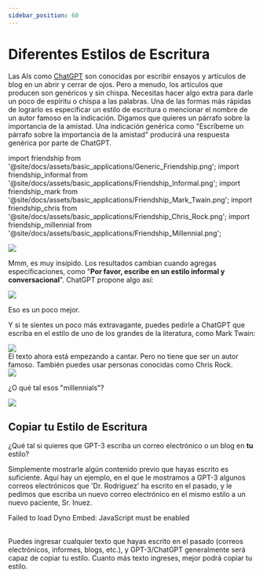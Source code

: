 ```yaml
---
sidebar_position: 60
---
```


#   Diferentes Estilos de Escritura

Las AIs como [ChatGPT](https://chat.openai.com/chat) son conocidas por escribir ensayos y artículos de blog en un abrir y cerrar de ojos. Pero a menudo, los artículos que producen son genéricos y sin chispa. Necesitas hacer algo extra para darle un poco de espíritu o chispa a las palabras.
Una de las formas más rápidas de lograrlo es especificar un estilo de escritura o mencionar el nombre de un autor famoso en la indicación.
Digamos que quieres un párrafo sobre la importancia de la amistad.
Una indicación genérica como "Escríbeme un párrafo sobre la importancia de la amistad" producirá una respuesta genérica por parte de ChatGPT.

import friendship from '@site/docs/assets/basic_applications/Generic_Friendship.png';
import friendship_informal from '@site/docs/assets/basic_applications/Friendship_Informal.png';
import friendship_mark from '@site/docs/assets/basic_applications/Friendship_Mark_Twain.png';
import friendship_chris from '@site/docs/assets/basic_applications/Friendship_Chris_Rock.png';
import friendship_millennial from '@site/docs/assets/basic_applications/Friendship_Millennial.png';

<div style={{textAlign: 'center'}}>
  <img src={friendship} style={{width: "750px"}} />
</div>

Mmm, es muy insípido.
Los resultados cambian cuando agregas especificaciones, como "**Por favor, escribe en un estilo informal y conversacional**". ChatGPT propone algo así:

<div style={{textAlign: 'center'}}>
  <img src={friendship_informal} style={{width: "750px"}} />
</div>

Eso es un poco mejor.

Y si te sientes un poco más extravagante, puedes pedirle a ChatGPT que escriba en el estilo de uno de los grandes de la literatura, como Mark Twain:

<div style={{textAlign: 'center'}}>
  <img src={friendship_mark} style={{width: "750px"}} />
</div>
El texto ahora está empezando a cantar.
Pero no tiene que ser un autor famoso. También puedes usar personas conocidas como Chris Rock.

<div style={{textAlign: 'center'}}>
  <img src={friendship_chris} style={{width: "750px"}} />
</div>

¿O qué tal esos "millennials"?

<div style={{textAlign: 'center'}}>
  <img src={friendship_millennial} style={{width: "750px"}} />
</div>

## Copiar tu Estilo de Escritura

¿Qué tal si quieres que GPT-3 escriba un correo electrónico o un blog en **tu** estilo?

Simplemente mostrarle algún contenido previo que hayas escrito es suficiente. Aquí hay un ejemplo, en el que le mostramos a GPT-3 algunos correos electrónicos que 'Dr. Rodriguez' ha escrito en el pasado, y le pedimos que escriba un nuevo correo electrónico en el mismo estilo a un nuevo paciente, Sr. Inuez.

<div trydyno-embed="" openai-model="text-davinci-003" initial-prompt="Correo electrónico #1: Asunto - Confirmación de cita\n\nEstimado John,\n\nQuería confirmar tu cita conmigo, el Dr. Smith, el 1 de mayo de 2023 a las 2:30 pm en la clínica HealthFirst. Espero con interés reunirme contigo y discutir tus preocupaciones de salud.\n\nPor favor, llega 15 minutos antes para completar cualquier documentación necesaria y trae una lista de cualquier medicamento que estés tomando actualmente. Si necesitas reprogramar o cancelar tu cita, por favor avísanos con al menos 24 horas de anticipación.\n\nSi tiene alguna pregunta o inquietud antes de su cita, no dude en comunicarse con nosotros.\n\nAtentamente,\nDr. Rodríguez\n\nCorreo electrónico #2: Asunto - Resultados de prueba\n\nEstimada Jane,\n\nLe escribo para informarle que sus recientes resultados de pruebas de sangre han llegado. Sus niveles de colesterol están dentro del rango normal, pero sus niveles de vitamina D son bajos. Le recomendaría que comience a tomar suplementos de vitamina D para mejorar sus niveles.\n\nEn base a estos resultados, también recomendaría que programe una cita de seguimiento en 3 meses para volver a evaluar sus niveles de vitamina D. Si tiene alguna pregunta o inquietud, no dude en ponerse en contacto con nosotros.\n\nGracias,\nDr. Rodriguez\n\nCorreo electrónico #3: Asunto - Cita de seguimiento\n\nEstimado Mark,\n\nQuería hacerle seguimiento después de nuestra última cita y saber cómo se siente. Si aún tiene dolor de espalda o tiene alguna nueva inquietud, por favor hágamelo saber para que podamos discutirlas durante su próxima cita.\n\nSu próxima cita está programada para el 15 de junio de 2023 a las 10:00 am en la Clínica de Salud de la Ciudad. Por favor, háganos saber si necesita reprogramar o cancelar.\n\nCuídate,\nDr. Rodriguez\n\nEscribe un correo electrónico al Sr. Inuez en el estilo de los correos electrónicos anteriores preguntando si el 5 de octubre de 2023 funciona para una cita de revisión médica." initial-response="Asunto - Cita de revisión\n\nEstimado Sr. Inuez,\n\nEspero que este mensaje le encuentre bien. Le escribo para preguntarle si el 5 de octubre de 2023 le funciona para una cita de revisión conmigo, el Dr. Rodriguez.\n\nDurante la cita, discutiremos sus preocupaciones de salud y cualquier cambio en su historial médico. Por favor, llegue 15 minutos antes para completar cualquier documentación necesaria y traiga una lista de los medicamentos que está tomando actualmente.\n\nSi el 5 de octubre no funciona para usted, por favor hágamelo saber y podemos encontrar una fecha diferente que funcione mejor para usted.\n\nGracias,\nDr. Rodriguez" max-tokens="256" box-rows="18" model-temp="0" top-p="0">
    <noscript>Failed to load Dyno Embed: JavaScript must be enabled</noscript>
</div>

<br/>Puedes ingresar cualquier texto que hayas escrito en el pasado (correos electrónicos, informes, blogs, etc.), y GPT-3/ChatGPT generalmente será capaz de copiar tu estilo. Cuanto más texto ingreses, mejor podrá copiar tu estilo.
